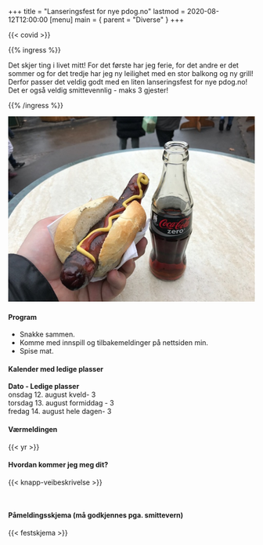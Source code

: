 +++
title = "Lanseringsfest for nye pdog.no"
lastmod = 2020-08-12T12:00:00
[menu]
main = { parent = "Diverse" }
+++

{{< covid >}}

{{% ingress %}}

Det skjer ting i livet mitt! For det første har jeg ferie, for det andre er det sommer og for det
tredje har jeg ny leilighet med en stor balkong og ny grill! Derfor passer det veldig godt med en
liten lanseringsfest for nye pdog.no! Det er også veldig smittevennlig - maks 3 gjester!

{{% /ingress %}}

![bilde av eksempelgrillmat](grillmat.jpeg "Eksempel på grillmat")

#### Program

- Snakke sammen.
- Komme med innspill og tilbakemeldinger på nettsiden min.
- Spise mat.

#### Kalender med ledige plasser

**Dato - Ledige plasser**  
onsdag 12. august kveld- 3  
torsdag 13. august formiddag - 3  
fredag 14. august hele dagen- 3

#### Værmeldingen

{{< yr >}}

#### Hvordan kommer jeg meg dit?

{{< knapp-veibeskrivelse >}}

&nbsp;

#### Påmeldingsskjema (må godkjennes pga. smittevern)

{{< festskjema >}}
